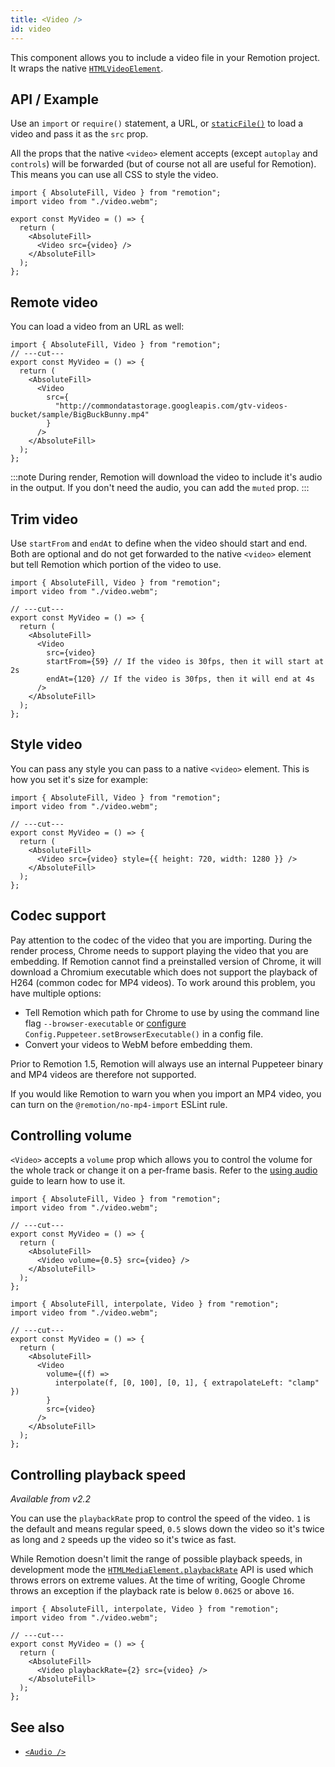 ```yaml
---
title: <Video />
id: video
---
```


This component allows you to include a video file in your Remotion project. It wraps the native [`HTMLVideoElement`](https://developer.mozilla.org/en-US/docs/Web/API/HTMLVideoElement).

## API / Example

Use an `import` or `require()` statement, a URL, or [`staticFile()`](/docs/staticfile) to load a video and pass it as the `src` prop.

All the props that the native `<video>` element accepts (except `autoplay` and `controls`) will be forwarded (but of course not all are useful for Remotion). This means you can use all CSS to style the video.

```tsx twoslash
import { AbsoluteFill, Video } from "remotion";
import video from "./video.webm";

export const MyVideo = () => {
  return (
    <AbsoluteFill>
      <Video src={video} />
    </AbsoluteFill>
  );
};
```

## Remote video

You can load a video from an URL as well:

```tsx twoslash
import { AbsoluteFill, Video } from "remotion";
// ---cut---
export const MyVideo = () => {
  return (
    <AbsoluteFill>
      <Video
        src={
          "http://commondatastorage.googleapis.com/gtv-videos-bucket/sample/BigBuckBunny.mp4"
        }
      />
    </AbsoluteFill>
  );
};
```

:::note
During render, Remotion will download the video to include it's audio in the output. If you don't need the audio, you can add the `muted` prop.
:::

## Trim video

Use `startFrom` and `endAt` to define when the video should start and end. Both are optional and do not get forwarded to the native `<video>` element but tell Remotion which portion of the video to use.

```tsx twoslash
import { AbsoluteFill, Video } from "remotion";
import video from "./video.webm";

// ---cut---
export const MyVideo = () => {
  return (
    <AbsoluteFill>
      <Video
        src={video}
        startFrom={59} // If the video is 30fps, then it will start at 2s
        endAt={120} // If the video is 30fps, then it will end at 4s
      />
    </AbsoluteFill>
  );
};
```

## Style video

You can pass any style you can pass to a native `<video>` element. This is how you set it's size for example:

```tsx twoslash
import { AbsoluteFill, Video } from "remotion";
import video from "./video.webm";

// ---cut---
export const MyVideo = () => {
  return (
    <AbsoluteFill>
      <Video src={video} style={{ height: 720, width: 1280 }} />
    </AbsoluteFill>
  );
};
```

## Codec support

Pay attention to the codec of the video that you are importing. During the render process, Chrome needs to support playing the video that you are embedding. If Remotion cannot find a preinstalled version of Chrome, it will download a Chromium executable which does not support the playback of H264 (common codec for MP4 videos). To work around this problem, you have multiple options:

- Tell Remotion which path for Chrome to use by using the command line flag `--browser-executable` or [configure](/docs/config#setbrowserexecutable) `Config.Puppeteer.setBrowserExecutable()` in a config file.
- Convert your videos to WebM before embedding them.

Prior to Remotion 1.5, Remotion will always use an internal Puppeteer binary and MP4 videos are therefore not supported.

If you would like Remotion to warn you when you import an MP4 video, you can turn on the `@remotion/no-mp4-import` ESLint rule.

## Controlling volume

`<Video>` accepts a `volume` prop which allows you to control the volume for the whole track or change it on a per-frame basis. Refer to the [using audio](/docs/using-audio#controlling-volume) guide to learn how to use it.

```tsx twoslash title="Example using static volume"
import { AbsoluteFill, Video } from "remotion";
import video from "./video.webm";

// ---cut---
export const MyVideo = () => {
  return (
    <AbsoluteFill>
      <Video volume={0.5} src={video} />
    </AbsoluteFill>
  );
};
```

```tsx twoslash title="Example of a fade in over 100 frames"
import { AbsoluteFill, interpolate, Video } from "remotion";
import video from "./video.webm";

// ---cut---
export const MyVideo = () => {
  return (
    <AbsoluteFill>
      <Video
        volume={(f) =>
          interpolate(f, [0, 100], [0, 1], { extrapolateLeft: "clamp" })
        }
        src={video}
      />
    </AbsoluteFill>
  );
};
```

## Controlling playback speed

_Available from v2.2_

You can use the `playbackRate` prop to control the speed of the video. `1` is the default and means regular speed, `0.5` slows down the video so it's twice as long and `2` speeds up the video so it's twice as fast.

While Remotion doesn't limit the range of possible playback speeds, in development mode the [`HTMLMediaElement.playbackRate`](https://developer.mozilla.org/en-US/docs/Web/API/HTMLMediaElement/playbackRate) API is used which throws errors on extreme values. At the time of writing, Google Chrome throws an exception if the playback rate is below `0.0625` or above `16`.

```tsx twoslash title="Example of a fade in over 100 frames"
import { AbsoluteFill, interpolate, Video } from "remotion";
import video from "./video.webm";

// ---cut---
export const MyVideo = () => {
  return (
    <AbsoluteFill>
      <Video playbackRate={2} src={video} />
    </AbsoluteFill>
  );
};
```

## See also

- [`<Audio />`](/docs/audio)
